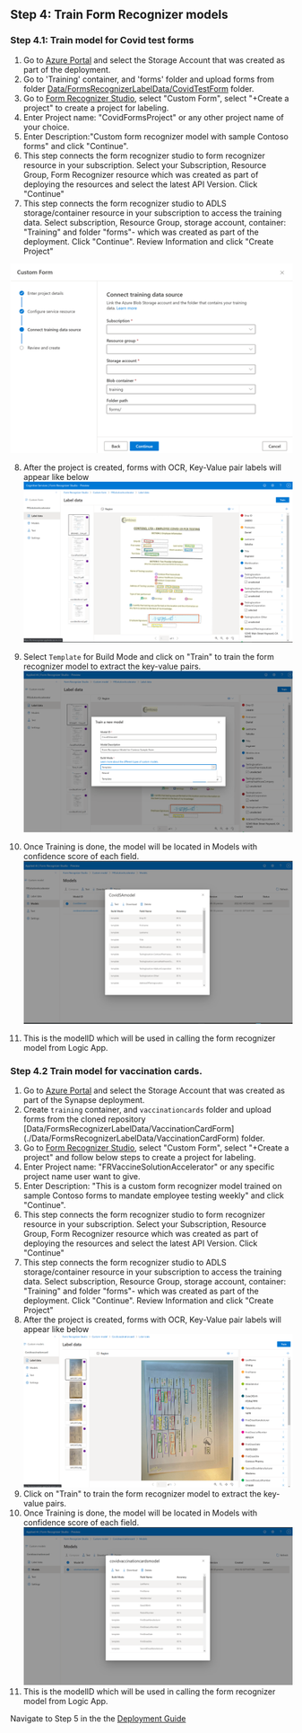 ## Step 4: Train Form Recognizer models

### Step 4.1: Train model for Covid test forms

1. Go to [Azure Portal](portal.azure.com) and select the Storage Account that was created as part of the deployment.
2. Go to 'Training' container, and 'forms' folder and upload forms from folder [Data/FormsRecognizerLabelData/CovidTestForm](./Data/FormsRecognizerLabelData/CovidTestForm) folder. 
3. Go to [Form Recognizer Studio](https://formrecognizer.appliedai.azure.com/studio), select "Custom Form", select "+Create a project" to create a project for labeling. 
4. Enter Project name: "CovidFormsProject" or any other project name of your choice.
5. Enter Description:"Custom form recognizer model with sample Contoso forms" and click "Continue".
6. This step connects the form recognizer studio to form recognizer resource in your subscription. Select your Subscription, Resource Group, Form Recognizer resource which was created as part of deploying the resources and select the latest API Version. Click "Continue"
7. This step connects the form recognizer studio to ADLS storage/container resource in your subscription to access the training data. Select subscription, Resource Group, storage account, container: "Training" and folder "forms"- which was created as part of the deployment. Click "Continue". Review Information and click "Create Project"

![image1](./images/FR_image1.png "image1")
 
8. After the project is created, forms with OCR, Key-Value pair labels will appear like below
![image2](./images/FR_image2.png "image2")
 
9. Select `Template` for Build Mode and click on "Train" to train the form recognizer model to extract the key-value pairs.
![image3](./images/FR_image3.png "image3")

10. Once Training is done, the model will be located in Models with confidence score of each field.
![image4](./images/FR_image4.png "image4")
 
11. This is the modelID which will be used in calling the form recognizer model from Logic App.

### Step 4.2 Train model for vaccination cards. 
1. Go to [Azure Portal](portal.azure.com) and select the Storage Account that was created as part of the Synapse deployment.
2. Create `training` container, and `vaccinationcards` folder and upload forms from the cloned repository [Data/FormsRecognizerLabelData/VaccinationCardForm] (./Data/FormsRecognizerLabelData/VaccinationCardForm) folder.
3. Go to [Form Recognizer Studio](https://formrecognizer.appliedai.azure.com/studio), select "Custom Form", select "+Create a project" and follow below steps to create a project for labeling. 
4. Enter Project name: "FRVaccineSolutionAccelerator" or any specific project name user want to give.
5. Enter Description: "This is a custom form recognizer model trained on sample Contoso forms to mandate employee testing weekly" and click "Continue".
6. This step connects the form recognizer studio to form recognizer resource in your subscription. Select your Subscription, Resource Group, Form Recognizer resource which was created as part of deploying the resources and select the latest API Version. Click "Continue"
7. This step connects the form recognizer studio to ADLS storage/container resource in your subscription to access the training data. Select subscription, Resource Group, storage account, container: "Training" and folder "forms"- which was created as part of the deployment. Click "Continue". Review Information and click "Create Project"
8. After the project is created, forms with OCR, Key-Value pair labels will appear like below
![Form Recognizer Project](./images/FR_image1-1.png)
5. Click on "Train" to train the form recognizer model to extract the key-value pairs.
6. Once Training is done, the model will be located in Models with confidence score of each field.
![Form Recognizer Project](./images/FR_image2-1.png)
7. This is the modelID which will be used in calling the form recognizer model from Logic App.

Navigate to Step 5 in the the [Deployment Guide](./Deployment.md)